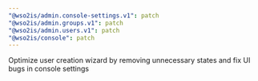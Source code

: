 ```yaml
---
"@wso2is/admin.console-settings.v1": patch
"@wso2is/admin.groups.v1": patch
"@wso2is/admin.users.v1": patch
"@wso2is/console": patch
---
```


Optimize user creation wizard by removing unnecessary states and fix UI bugs in console settings
